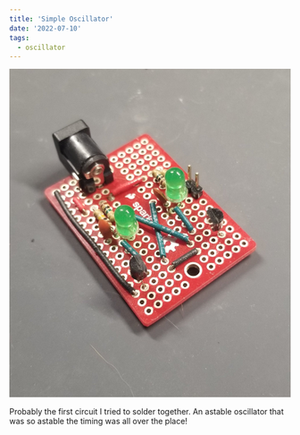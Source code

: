 ```yaml
---
title: 'Simple Oscillator'
date: '2022-07-10'
tags:
  - oscillator
---
```


![Oscillator](/images/first-oscillator.jpg "An Oscillator")

Probably the first circuit I tried to solder together. An astable oscillator that was so
astable the timing was all over the place!
